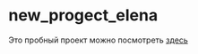 # new_progect_elena
Это пробный проект можно посмотреть [здесь](https://roseetcroix.github.io/new_progect_elena)
